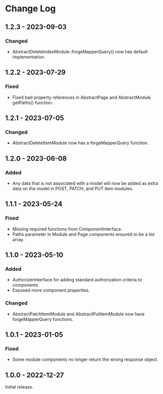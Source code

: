# Change Log

## 1.2.3 - 2023-09-03

### Changed

- AbstractDeleteIndexModule::forgeMapperQuery() now has default implementation.

## 1.2.2 - 2023-07-29

### Fixed

- Fixed bad property references in AbstractPage and AbstractModule getPaths() function.

## 1.2.1 - 2023-07-05

### Changed

- AbstractDeleteItemModule now has a forgeMapperQuery function.

## 1.2.0 - 2023-06-08

### Added

- Any data that is not associated with a model will now be added as extra data on the model in POST, PATCH, and PUT item modules.

## 1.1.1 - 2023-05-24

### Fixed

- Missing required functions from ComponentInterface.
- Paths parameter in Module and Page components ensured to be a list array.

## 1.1.0 - 2023-05-10

### Added

- AuthorizerInterface for adding standard authorization criteria to components.
- Exposed more component properties.

### Changed

- AbstractPatchItemModule and AbstractPutItemModule now have forgeMapperQuery functions.

## 1.0.1 - 2023-01-05

### Fixed

- Some module components no longer return the wrong response object.

## 1.0.0 - 2022-12-27

Initial release.
